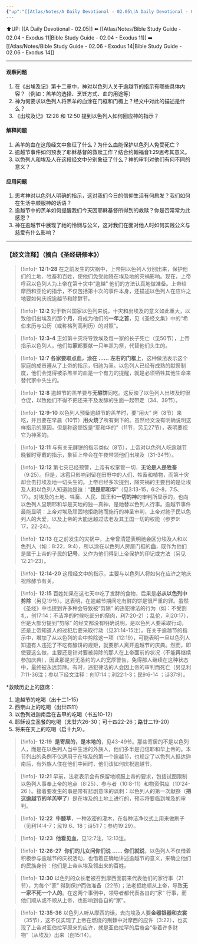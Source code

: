 ```yaml
---
{"up":"[[Atlas/Notes/A Daily Devotional - 02.05\|A Daily Devotional - 02.05]]","dg-publish":true,"permalink":"/atlas/notes/bible-study-guide-02-05-exodus-12/","dgPassFrontmatter":true}
---
```


⬆️UP: [[A Daily Devotional - 02.05]]
⬅️ [[Atlas/Notes/Bible Study Guide - 02.04 - Exodus 11\|Bible Study Guide - 02.04 - Exodus 11]]
➡️ [[Atlas/Notes/Bible Study Guide - 02.06 - Exodus 14\|Bible Study Guide - 02.06 - Exodus 14]] 

---
#### 观察问题 
1. 在《出埃及记》第十二章中，神对以色列人关于逾越节的指示有哪些具体内容？（例如：羔羊的选择、烹饪方式、血的用途等）  
2. 神为何要求以色列人将羔羊的血涂在门框和门楣上？经文中对此的描述是什么？  
3. 《出埃及记》12:28 和 12:50 提到以色列人如何回应神的指示？  

#### 解释问题  
1. 羔羊的血在这段经文中象征了什么？为什么血能保护以色列人免受死亡？  
2. 逾越节事件如何预表了耶稣基督的救赎工作？结合约翰福音1:29思考其意义。  
3. 以色列人和埃及人在这段经文中分别象征了什么？神的审判对他们有何不同的意义？  

#### 应用问题  
1. 思考神对以色列人明确的指示，这对我们今日的信仰生活有何启发？我们如何在生活中顺服神的话语？  
2. 逾越节中的羔羊如何提醒我们今天因耶稣基督所得到的救赎？你是否常常为此感恩？  
3. 神在逾越节中展现了祂的怜悯与公义，这对我们在面对他人时如何实践公义与慈爱有什么影响？

---
### 【经文注释】（摘自《圣经研修本》）

> [!info]- **12:1-28**
> 在之前发生的灾祸中，上帝把以色列人分别出来，保护他们的土地、牲畜和百姓，使他们免受祂降在埃及地的灾祸影响。现在，上帝呼召以色列人为上帝在第十灾中“逾越” 他们的方法认真地做准备。上帝给摩西和亚伦的指示，不仅包括第十次的事件本身，还描述以色列人在应许之地要如何庆祝逾越节和除酵节。

> [!info]- **12:2**
> 对于新兴国家以色列来说，十灾和出埃及的意义如此重大，以致他们出埃及的那个**月**，将成为他们的**一年之首**，见《圣经文集》中的“希伯来历与公历（或称格列高利历）的对照”。

> [!info]- **12:3-4**
> 正如第十灾将导致埃及每一家的长子死亡（见50节），上帝指示以色列人，他们每**家**都要献一只羊羔为祭，代替他们头生的。

> [!info]- **12:7** 
> **各家要取点血，涂在** **……** **左右的门框上**，这种做法表示这个家庭的成员遵从了上帝的指示，归祂为圣。以色列人已经有成熟的献祭制度，他们会觉得被杀羔羊的血是一个有力的提醒，就是必须牺牲其他生命来替代家中头生的。

> [!info]- **12:8**
> 逾越节的羔羊要与**无酵饼**同吃。这反映了以色列人出埃及时很仓促，以致他们不得不把还来不及发酵的生面一起带走（34、39节）。

> [!info]- **12:9-10**
> 以色列人预备逾越节的羔羊时，要“用火” 烤（8节）来吃，并且要在早晨（10节）**用火烧了**所有剩下的。虽然经文没有明确说明这样指示的原因，但是称这顿饭是“耶和华的”（11节，另见27节），表明要视它为神圣的。

> [!info]- **12:11**
> 与有关无酵饼的指示类似（8节），上帝对以色列人吃逾越节晚餐时穿戴的指示，象征上帝会在午夜带领他们出埃及（31-34节）。

> [!info]- **12:12**
> 第七灾已经预警，上帝有权掌管一切，**无论是人是牲畜**（9:25）。但是，冰雹只影响到留在田野中的人们、牲畜和植物，而第十灾却会击打埃及地一切头生的。上帝已经多次提到，降灾祸的主要目的是让埃及人和以色列人知道祂是谁：“**我是耶和华**”（见3:13-15，6:2-8，7:5、17）。对埃及的土地、牲畜、人民、国王和**一切的神**的审判所显示的，也向以色列人显明耶和华是天地的独一真神，是祂替以色列人行事。逾越节事件最能显明：上帝对埃及顽固地拒绝祂而施行的神圣审判，上帝对祂子民以色列人的大爱，以及上帝的大能远超过法老及其王国一切的权能（参罗9: 17，22-24）。

> [!info]- **12:13**
> 在之前发生的灾祸中，上帝曾清楚表明祂会区分埃及人和以色列人（如：8:22，9:4），所以涂在以色列人房屋门框的**血**，既作为他们是属于上帝的子民的**记号**，又作为他们得到上帝保护的印记或方法（另见12:21-23）。

> [!info]- **12:14-20**
> 这段经文中的指示，主要与以色列人将如何在应许之地庆祝除酵节有关。

> [!info]- **12:15**
> 百姓如果在这七天中吃了发酵的食物，后果是**必从以色列中剪除**（另见19节）。这表明，在逾越节期间吃有酵的饼是很严重的罪。虽然《圣经》中也提到许多种会导致被“剪除” 的违犯律法的行为（如：不受割礼，创17:14；不洁净的时候吃部分的祭肉，利7:20-21 ；乱伦，利20:17），但是大部分提到“剪除” 的经文都没有明确说明，是以色列人要采取行动，还是上帝知道人的过犯后要采取行动（见31:14-15注）。在关于逾越节的指示中，增加了从以色列的会中剪除这一项（12:19），可能表明一旦以色列人知道有人违犯了不吃有酵饼的规矩，就要那人离开逾越节的庆典。然而，即使要这么做，主要还是针对要被剪除的那人在上帝面前的状况（不能再继续参加庆典），因此那是对无圣约的人的宽厚警告，免得那人继续在这种状态中，最终被永远剪除。有时，违犯律法的人会因上帝的审判而死亡（另见利7:11-36注；参以下经文注释：创17:14；利22:1-3；民9:6-14 ；诗37:9）。

*救赎历史上的筵席：
1. 逾越节的吃喝（出十二1-15）
2. 西奈山上的吃喝（出廿四11）
3. 以色列进迦南后在吉甲的吃喝（书五10-12）
4. 耶稣设立圣餐的吃喝（太廿六26-30；可十四22-26；路廿二19-20）
5. 将来在天上的吃喝（启十九9）。

> [!info]- **12:19** 
> **是寄居的，是本地的**，见43-49节。那些寄居的不是以色列人，而是在以色列人当中生活的外族人，他们多半是归信耶和华上帝的。本节列出的条例不仅适用于在埃及的第一个逾越节，也规定了以色列人抵达迦南后，有外族人住在他们中间时，他们该如何庆祝逾越节。

> [!info]- **12:21**
> 早前，法老表示会有保留地顺服上帝的要求，包括试图限制以色列人事奉上帝的地点（8:25）、参与者（10:8-11）和物资供应（10:24-26 ）。接着要发生的事是带有悲剧意味的讽刺：以色列人的第一次献祭（**把这逾越节的羊羔宰了**）是在埃及的土地上进行的，预示将要临到埃及的审判。

> [!info]- **12:22** 
> **牛膝草**，一种浓密的灌木，在各种洁净仪式上用来做刷子（见利14:4-7；民19:6、18；诗51:7；参约19:29）。

> [!info]- **12:23** 
> **他看见血**，见12:7注，12:13注。

> [!info]- **12:26-27** 
> **你们的儿女问你们说** **……** **你们就说**，以色列人不仅借着积极参与逾越节的庆祝活动，也借着正确地讲述逾越节的意义，来确立他们的民族身份：他们是上帝从埃及领出来的百姓。

> [!info]- **12:30**
> 以色列的众长老被召到摩西面前来代表他们的家行事（21节），为每个“家” 得到保护而做准备（22节）；法老拒绝顺从上帝，导致**无一家不死一个人的**。在这两个事例中，领导者都代表各自的“家” 行事，而他们顺从或不顺从上帝，也影响到各自的“家”。

> [!info]- **12:35-36**
> 以色列人听从摩西的话，去向埃及人要**金器银器和衣裳**（35节），这不仅实现了上帝在燃烧的荆棘中对摩西的应许（3:22），也实现了上帝对亚伯拉罕原来的应许，就是亚伯拉罕的后裔会“带着许多财物”（从埃及）出来（创15:14）。